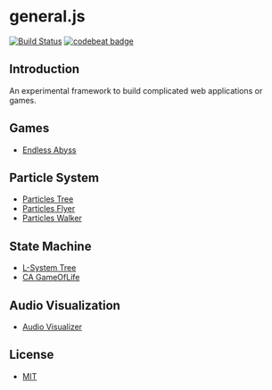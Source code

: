# general.js
[![Build Status](https://travis-ci.org/experdot/general.js.svg?branch=master)](https://travis-ci.org/experdot/general.js) [![codebeat badge](https://codebeat.co/badges/a8af2849-d793-498f-b324-a88955bfee95)](https://codebeat.co/projects/github-com-experdot-general-js-master)

## Introduction
An experimental framework to build complicated web applications or games.

## Games
- [Endless Abyss](https://experdot.github.io/general.js/views/gallery.html?scene=endlessabyss)    

## Particle System
- [Particles Tree](https://experdot.github.io/general.js/views/gallery.html?scene=tree)
- [Particles Flyer](https://experdot.github.io/general.js/views/gallery.html?scene=flyer)
- [Particles Walker](https://experdot.github.io/general.js/views/gallery.html?scene=walker)

## State Machine
- [L-System Tree](https://experdot.github.io/general.js/views/gallery.html?scene=lsystemtree)
- [CA GameOfLife](https://experdot.github.io/general.js/views/gallery.html?scene=gameoflife)

## Audio Visualization
- [Audio Visualizer](https://experdot.github.io/general.js/views/gallery.html?scene=audiovisualizer)

## License
- [MIT](./LICENSE)
